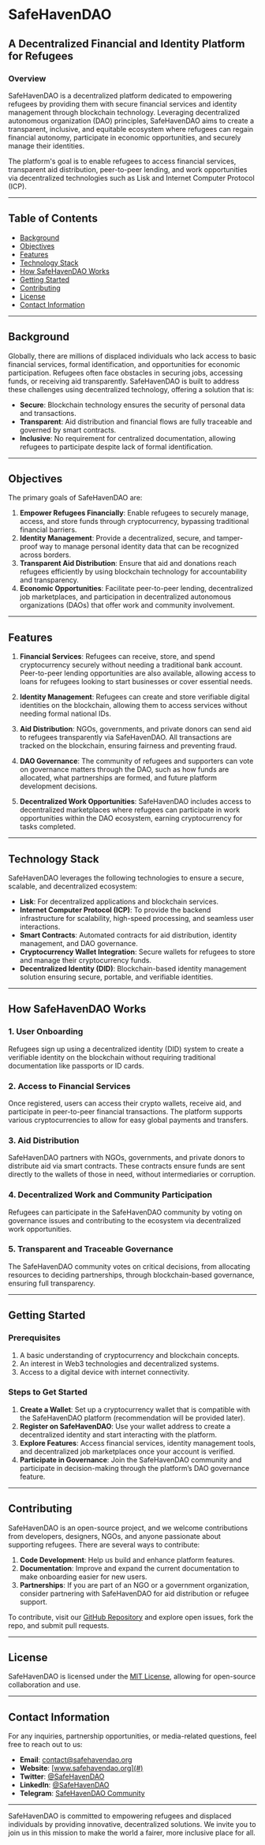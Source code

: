 # SafeHavenDAO 
## A Decentralized Financial and Identity Platform for Refugees

### Overview
SafeHavenDAO is a decentralized platform dedicated to empowering refugees by providing them with secure financial services and identity management through blockchain technology. Leveraging decentralized autonomous organization (DAO) principles, SafeHavenDAO aims to create a transparent, inclusive, and equitable ecosystem where refugees can regain financial autonomy, participate in economic opportunities, and securely manage their identities.

The platform's goal is to enable refugees to access financial services, transparent aid distribution, peer-to-peer lending, and work opportunities via decentralized technologies such as Lisk and Internet Computer Protocol (ICP).

---

## Table of Contents
- [Background](#background)
- [Objectives](#objectives)
- [Features](#features)
- [Technology Stack](#technology-stack)
- [How SafeHavenDAO Works](#how-safehavendao-works)
- [Getting Started](#getting-started)
- [Contributing](#contributing)
- [License](#license)
- [Contact Information](#contact-information)

---

## Background
Globally, there are millions of displaced individuals who lack access to basic financial services, formal identification, and opportunities for economic participation. Refugees often face obstacles in securing jobs, accessing funds, or receiving aid transparently. SafeHavenDAO is built to address these challenges using decentralized technology, offering a solution that is:
- **Secure**: Blockchain technology ensures the security of personal data and transactions.
- **Transparent**: Aid distribution and financial flows are fully traceable and governed by smart contracts.
- **Inclusive**: No requirement for centralized documentation, allowing refugees to participate despite lack of formal identification.

---

## Objectives
The primary goals of SafeHavenDAO are:
1. **Empower Refugees Financially**: Enable refugees to securely manage, access, and store funds through cryptocurrency, bypassing traditional financial barriers.
2. **Identity Management**: Provide a decentralized, secure, and tamper-proof way to manage personal identity data that can be recognized across borders.
3. **Transparent Aid Distribution**: Ensure that aid and donations reach refugees efficiently by using blockchain technology for accountability and transparency.
4. **Economic Opportunities**: Facilitate peer-to-peer lending, decentralized job marketplaces, and participation in decentralized autonomous organizations (DAOs) that offer work and community involvement.

---

## Features
1. **Financial Services**: Refugees can receive, store, and spend cryptocurrency securely without needing a traditional bank account. Peer-to-peer lending opportunities are also available, allowing access to loans for refugees looking to start businesses or cover essential needs.
   
2. **Identity Management**: Refugees can create and store verifiable digital identities on the blockchain, allowing them to access services without needing formal national IDs.

3. **Aid Distribution**: NGOs, governments, and private donors can send aid to refugees transparently via SafeHavenDAO. All transactions are tracked on the blockchain, ensuring fairness and preventing fraud.

4. **DAO Governance**: The community of refugees and supporters can vote on governance matters through the DAO, such as how funds are allocated, what partnerships are formed, and future platform development decisions.

5. **Decentralized Work Opportunities**: SafeHavenDAO includes access to decentralized marketplaces where refugees can participate in work opportunities within the DAO ecosystem, earning cryptocurrency for tasks completed.

---

## Technology Stack
SafeHavenDAO leverages the following technologies to ensure a secure, scalable, and decentralized ecosystem:
- **Lisk**: For decentralized applications and blockchain services.
- **Internet Computer Protocol (ICP)**: To provide the backend infrastructure for scalability, high-speed processing, and seamless user interactions.
- **Smart Contracts**: Automated contracts for aid distribution, identity management, and DAO governance.
- **Cryptocurrency Wallet Integration**: Secure wallets for refugees to store and manage their cryptocurrency funds.
- **Decentralized Identity (DID)**: Blockchain-based identity management solution ensuring secure, portable, and verifiable identities.

---

## How SafeHavenDAO Works

### 1. **User Onboarding**
Refugees sign up using a decentralized identity (DID) system to create a verifiable identity on the blockchain without requiring traditional documentation like passports or ID cards.

### 2. **Access to Financial Services**
Once registered, users can access their crypto wallets, receive aid, and participate in peer-to-peer financial transactions. The platform supports various cryptocurrencies to allow for easy global payments and transfers.

### 3. **Aid Distribution**
SafeHavenDAO partners with NGOs, governments, and private donors to distribute aid via smart contracts. These contracts ensure funds are sent directly to the wallets of those in need, without intermediaries or corruption.

### 4. **Decentralized Work and Community Participation**
Refugees can participate in the SafeHavenDAO community by voting on governance issues and contributing to the ecosystem via decentralized work opportunities.

### 5. **Transparent and Traceable Governance**
The SafeHavenDAO community votes on critical decisions, from allocating resources to deciding partnerships, through blockchain-based governance, ensuring full transparency.

---

## Getting Started

### Prerequisites
1. A basic understanding of cryptocurrency and blockchain concepts.
2. An interest in Web3 technologies and decentralized systems.
3. Access to a digital device with internet connectivity.

### Steps to Get Started
1. **Create a Wallet**: Set up a cryptocurrency wallet that is compatible with the SafeHavenDAO platform (recommendation will be provided later).
2. **Register on SafeHavenDAO**: Use your wallet address to create a decentralized identity and start interacting with the platform.
3. **Explore Features**: Access financial services, identity management tools, and decentralized job marketplaces once your account is verified.
4. **Participate in Governance**: Join the SafeHavenDAO community and participate in decision-making through the platform’s DAO governance feature.

---

## Contributing
SafeHavenDAO is an open-source project, and we welcome contributions from developers, designers, NGOs, and anyone passionate about supporting refugees. There are several ways to contribute:
1. **Code Development**: Help us build and enhance platform features.
2. **Documentation**: Improve and expand the current documentation to make onboarding easier for new users.
3. **Partnerships**: If you are part of an NGO or a government organization, consider partnering with SafeHavenDAO for aid distribution or refugee support.

To contribute, visit our [GitHub Repository](https://github.com/Isomkevin/SafeHavenDAO) and explore open issues, fork the repo, and submit pull requests.

---

## License
SafeHavenDAO is licensed under the [MIT License](LICENSE), allowing for open-source collaboration and use.

---

## Contact Information
For any inquiries, partnership opportunities, or media-related questions, feel free to reach out to us:

- **Email**: contact@safehavendao.org
- **Website**: [www.safehavendao.org](#)
- **Twitter**: [@SafeHavenDAO](#)
- **LinkedIn**: [@SafeHavenDAO](https://www.linkedin.com/showcase/safehaven-dao)
- **Telegram**: [SafeHavenDAO Community](#)

---

SafeHavenDAO is committed to empowering refugees and displaced individuals by providing innovative, decentralized solutions. We invite you to join us in this mission to make the world a fairer, more inclusive place for all.
